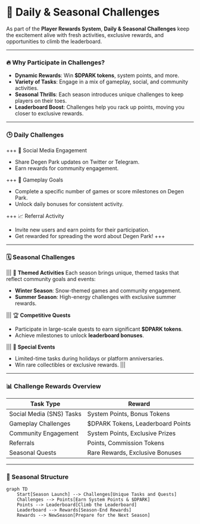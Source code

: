 # 📅 Daily & Seasonal Challenges

As part of the **Player Rewards System**, **Daily & Seasonal Challenges** keep the excitement alive with fresh activities, exclusive rewards, and opportunities to climb the leaderboard.

---

### 🔥 Why Participate in Challenges?

- **Dynamic Rewards**: Win **$DPARK tokens**, system points, and more.
- **Variety of Tasks**: Engage in a mix of gameplay, social, and community activities.
- **Seasonal Thrills**: Each season introduces unique challenges to keep players on their toes.
- **Leaderboard Boost**: Challenges help you rack up points, moving you closer to exclusive rewards.

---

### 🕒 Daily Challenges

+++ 🌟 Social Media Engagement
- Share Degen Park updates on Twitter or Telegram.
- Earn rewards for community engagement.

+++ 🎲 Gameplay Goals
- Complete a specific number of games or score milestones on Degen Park.
- Unlock daily bonuses for consistent activity.

+++ 📈 Referral Activity
- Invite new users and earn points for their participation.
- Get rewarded for spreading the word about Degen Park!
+++

---

### 🗓️ Seasonal Challenges

||| 🎉 **Themed Activities**
Each season brings unique, themed tasks that reflect community goals and events:
- **Winter Season**: Snow-themed games and community engagement.
- **Summer Season**: High-energy challenges with exclusive summer rewards.

||| 🏆 **Competitive Quests**
- Participate in large-scale quests to earn significant **$DPARK tokens**.
- Achieve milestones to unlock **leaderboard bonuses**.

||| 🌟 **Special Events**
- Limited-time tasks during holidays or platform anniversaries.
- Win rare collectibles or exclusive rewards.
|||

---

### 📊 Challenge Rewards Overview

| **Task Type**                | **Reward**                     |
|------------------------------|---------------------------------|
| Social Media (SNS) Tasks     | System Points, Bonus Tokens    |
| Gameplay Challenges          | $DPARK Tokens, Leaderboard Points |
| Community Engagement         | System Points, Exclusive Prizes |
| Referrals                    | Points, Commission Tokens      |
| Seasonal Quests              | Rare Rewards, Exclusive Bonuses |

---

### 🌟 Seasonal Structure

```mermaid
graph TD
    Start[Season Launch] --> Challenges[Unique Tasks and Quests]
    Challenges --> Points[Earn System Points & $DPARK]
    Points --> Leaderboard[Climb the Leaderboard]
    Leaderboard --> Rewards[Season-End Rewards]
    Rewards --> NewSeason[Prepare for the Next Season]
